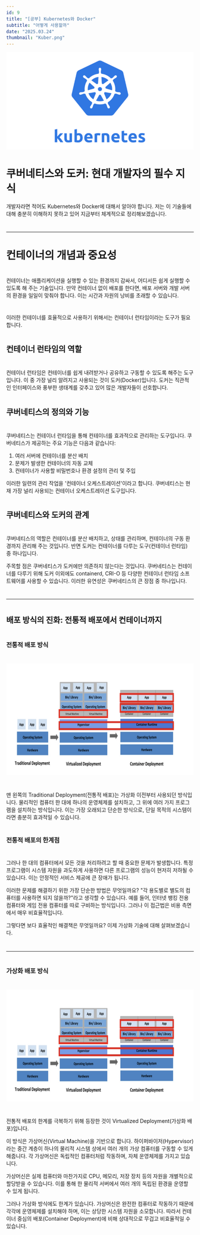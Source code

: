 ```yaml
---
id: 9
title: "[공부] Kubernetes와 Docker"
subtitle: "어떻게 사용할까"
date: "2025.03.24"
thumbnail: "Kuber.png"
---
```

<img src="../../static/image/Kuber.png" width="600">

#
# 쿠버네티스와 도커: 현대 개발자의 필수 지식

개발자라면 적어도 Kubernetes와 Docker에 대해서 알아야 합니다.
저는 이 기술들에 대해 충분히 이해하지 못하고 있어 지금부터 체계적으로 정리해보겠습니다.
#
---
#
# 컨테이너의 개념과 중요성
#
컨테이너는 애플리케이션을 실행할 수 있는 환경까지 감싸서, 어디서든 쉽게 실행할 수 있도록 해 주는 기술입니다. 만약 컨테이너 없이 배포를 한다면, 배포 서버와 개발 서버의 환경을 일일이 맞춰야 합니다. 이는 시간과 자원의 낭비를 초래할 수 있습니다.
#
이러한 컨테이너를 효율적으로 사용하기 위해서는 컨테이너 런타임이라는 도구가 필요합니다.

#
## 컨테이너 런타임의 역할
#
컨테이너 런타임은 컨테이너를 쉽게 내려받거나 공유하고 구동할 수 있도록 해주는 도구입니다.
이 중 가장 널리 알려지고 사용되는 것이 도커(Docker)입니다. 도커는 직관적인 인터페이스와 풍부한 생태계를 갖추고 있어 많은 개발자들이 선호합니다.
#
## 쿠버네티스의 정의와 기능
#
쿠버네티스는 컨테이너 런타임을 통해 컨테이너를 효과적으로 관리하는 도구입니다. 쿠버네티스가 제공하는 주요 기능은 다음과 같습니다:

1. 여러 서버에 컨테이너를 분산 배치
2. 문제가 발생한 컨테이너의 자동 교체
3. 컨테이너가 사용할 비밀번호나 환경 설정의 관리 및 주입

이러한 일련의 관리 작업을 '컨테이너 오케스트레이션'이라고 합니다. 쿠버네티스는 현재 가장 널리 사용되는 컨테이너 오케스트레이션 도구입니다.

#
## 쿠버네티스와 도커의 관계
#

쿠버네티스의 역할은 컨테이너를 분산 배치하고, 상태를 관리하며, 컨테이너의 구동 환경까지 관리해 주는 것입니다. 반면 도커는 컨테이너를 다루는 도구(컨테이너 런타임) 중 하나입니다.

주목할 점은 쿠버네티스가 도커에만 의존하지 않는다는 것입니다. 쿠버네티스는 컨테이너를 다루기 위해 도커 이외에도 containerd, CRI-O 등 다양한 컨테이너 런타임 소프트웨어를 사용할 수 있습니다. 이러한 유연성은 쿠버네티스의 큰 장점 중 하나입니다.

#

---

#
## 배포 방식의 진화: 전통적 배포에서 컨테이너까지
#

### 전통적 배포 방식
#

<img src="../../static/image/Kuber_1_img.png" height="300">

#
맨 왼쪽의 Traditional Deployment(전통적 배포)는 가상화 이전부터 사용되던 방식입니다. 물리적인 컴퓨터 한 대에 하나의 운영체제를 설치하고, 그 위에 여러 가지 프로그램을 설치하는 방식입니다. 이는 가장 오래되고 단순한 방식으로, 단일 목적의 시스템이라면 충분히 효과적일 수 있습니다.

#
### 전통적 배포의 한계점
#

그러나 한 대의 컴퓨터에서 모든 것을 처리하려고 할 때 중요한 문제가 발생합니다. 특정 프로그램이 시스템 자원을 과도하게 사용하면 다른 프로그램의 성능이 현저히 저하될 수 있습니다. 이는 안정적인 서비스 제공에 큰 장애가 됩니다.

이러한 문제를 해결하기 위한 가장 단순한 방법은 무엇일까요? "각 용도별로 별도의 컴퓨터를 사용하면 되지 않을까?"라고 생각할 수 있습니다. 예를 들어, 인터넷 뱅킹 전용 컴퓨터와 게임 전용 컴퓨터를 따로 구비하는 방식입니다. 그러나 이 접근법은 비용 측면에서 매우 비효율적입니다.

그렇다면 보다 효율적인 해결책은 무엇일까요? 이제 가상화 기술에 대해 살펴보겠습니다.

#
---
#
### 가상화 배포 방식
#

<img src="../../static/image/Kuber_1_img.png" height="300">

#
전통적 배포의 한계를 극복하기 위해 등장한 것이 Virtualized Deployment(가상화 배포)입니다. 

이 방식은 가상머신(Virtual Machine)을 기반으로 합니다. 하이퍼바이저(Hypervisor)라는 중간 계층이 하나의 물리적 시스템 상에서 여러 개의 가상 컴퓨터를 구동할 수 있게 해줍니다. 각 가상머신은 독립적인 컴퓨터처럼 작동하며, 자체 운영체제를 가지고 있습니다.

가상머신은 실제 컴퓨터와 마찬가지로 CPU, 메모리, 저장 장치 등의 자원을 개별적으로 할당받을 수 있습니다. 이를 통해 한 물리적 서버에서 여러 개의 독립된 환경을 운영할 수 있게 됩니다.

그러나 가상화 방식에도 한계가 있습니다. 가상머신은 완전한 컴퓨터로 작동하기 때문에 각각에 운영체제를 설치해야 하며, 이는 상당한 시스템 자원을 소모합니다. 따라서 컨테이너 중심의 배포(Container Deployment)에 비해 상대적으로 무겁고 비효율적일 수 있습니다.

